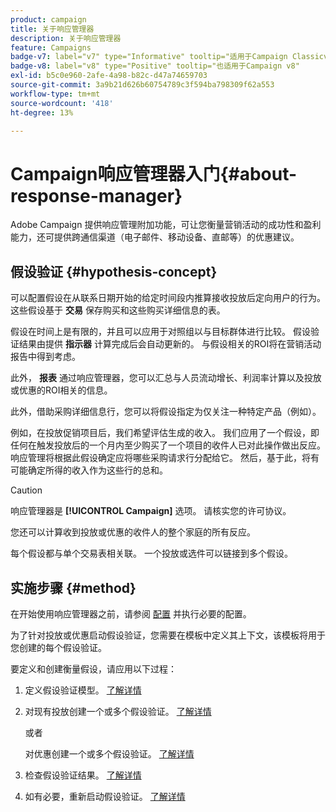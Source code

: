 ```yaml
---
product: campaign
title: 关于响应管理器
description: 关于响应管理器
feature: Campaigns
badge-v7: label="v7" type="Informative" tooltip="适用于Campaign Classicv7"
badge-v8: label="v8" type="Positive" tooltip="也适用于Campaign v8"
exl-id: b5c0e960-2afe-4a98-b82c-d47a74659703
source-git-commit: 3a9b21d626b60754789c3f594ba798309f62a553
workflow-type: tm+mt
source-wordcount: '418'
ht-degree: 13%

---
```


# Campaign响应管理器入门{#about-response-manager}



Adobe Campaign 提供响应管理附加功能，可让您衡量营销活动的成功性和盈利能力，还可提供跨通信渠道（电子邮件、移动设备、直邮等）的优惠建议。

## 假设验证 {#hypothesis-concept}

可以配置假设在从联系日期开始的给定时间段内推算接收投放后定向用户的行为。 这些假设基于 **交易** 保存购买和这些购买详细信息的表。

假设在时间上是有限的，并且可以应用于对照组以与目标群体进行比较。 假设验证结果由提供 **指示器** 计算完成后会自动更新的。 与假设相关的ROI将在营销活动报告中得到考虑。

此外， **报表** 通过响应管理器，您可以汇总与人员流动增长、利润率计算以及投放或优惠的ROI相关的信息。

此外，借助采购详细信息行，您可以将假设指定为仅关注一种特定产品（例如）。

例如，在投放促销项目后，我们希望评估生成的收入。 我们应用了一个假设，即任何在触发投放后的一个月内至少购买了一个项目的收件人已对此操作做出反应。 响应管理将根据此假设确定应将哪些采购请求行分配给它。 然后，基于此，将有可能确定所得的收入作为这些行的总和。

>[!CAUTION]
>
>响应管理器是 **[!UICONTROL Campaign]** 选项。 请核实您的许可协议。

您还可以计算收到投放或优惠的收件人的整个家庭的所有反应。

每个假设都与单个交易表相关联。 一个投放或选件可以链接到多个假设。

## 实施步骤 {#method}

在开始使用响应管理器之前，请参阅 [配置](configuration.md) 并执行必要的配置。

为了针对投放或优惠启动假设验证，您需要在模板中定义其上下文，该模板将用于您创建的每个假设验证。

要定义和创建衡量假设，请应用以下过程：

1. 定义假设验证模型。 [了解详情](hypothesis-templates.md#creating-a-hypothesis-model)
1. 对现有投放创建一个或多个假设验证。 [了解详情](creating-hypotheses.md#referencing-a-hypothesis-in-a-campaign-delivery)

   或者

   对优惠创建一个或多个假设验证。 [了解详情](creating-hypotheses.md#creating-a-hypothesis-on-an-offer)

1. 检查假设验证结果。 [了解详情](hypothesis-tracking.md)
1. 如有必要，重新启动假设验证。 [了解详情](creating-hypotheses.md#creating-a-hypothesis-on-the-fly-on-a-delivery)
